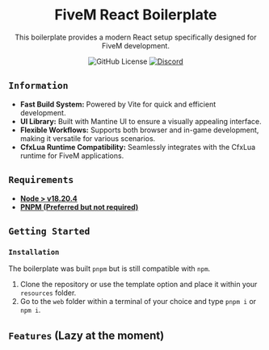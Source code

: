 <h1 align='center'>
  FiveM React Boilerplate
</h1>

<div align="center">
  This boilerplate provides a modern React setup specifically designed for FiveM development.
</div>

<div align='center'>
  
  ![GitHub License](https://img.shields.io/github/license/filipejunqueiro/fivem_react_vite_mantine_boilerplate?label=License&labelColor=%E2%80%8E%E2%80%8E&color=%2330b893)
  <a href='https://discord.gg/QhMmyx8xsE'>
    ![Discord](https://img.shields.io/discord/1279910494425186446?style=flat&logo=discord&logoColor=%2330b893&label=%E2%80%8E%20&labelColor=%E2%80%8E%E2%80%8E&color=%2330b893)
  </a>
</div>

## `Information`

* **Fast Build System:** Powered by Vite for quick and efficient development.
* **UI Library:** Built with Mantine UI to ensure a visually appealing interface.
* **Flexible Workflows:** Supports both browser and in-game development, making it versatile for various scenarios.
* **CfxLua Runtime Compatibility:** Seamlessly integrates with the CfxLua runtime for FiveM applications.

## `Requirements`

- [**Node > v18.20.4**](https://nodejs.org/en/)
- [**PNPM (Preferred but not required)**](https://pnpm.io/)

## `Getting Started`

### `Installation`

The boilerplate was built `pnpm` but is still compatible with `npm`.

1. Clone the repository or use the template option and place it within your `resources` folder.
2. Go to the `web` folder within a terminal of your choice and type `pnpm i` or `npm i`.

## `Features` (Lazy at the moment)
